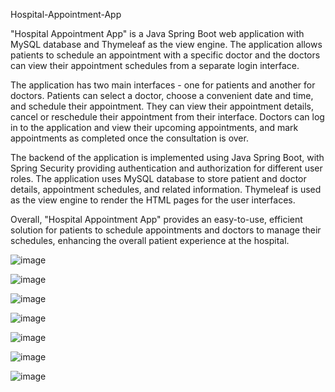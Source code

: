 Hospital-Appointment-App

"Hospital Appointment App" is a Java Spring Boot web application with MySQL database and Thymeleaf as the view engine. The application allows patients to schedule an appointment with a specific doctor and the doctors can view their appointment schedules from a separate login interface.

The application has two main interfaces - one for patients and another for doctors. Patients can select a doctor, choose a convenient date and time, and schedule their appointment. They can view their appointment details, cancel or reschedule their appointment from their interface. Doctors can log in to the application and view their upcoming appointments, and mark appointments as completed once the consultation is over.

The backend of the application is implemented using Java Spring Boot, with Spring Security providing authentication and authorization for different user roles. The application uses MySQL database to store patient and doctor details, appointment schedules, and related information. Thymeleaf is used as the view engine to render the HTML pages for the user interfaces.

Overall, "Hospital Appointment App" provides an easy-to-use, efficient solution for patients to schedule appointments and doctors to manage their schedules, enhancing the overall patient experience at the hospital.




![image](https://user-images.githubusercontent.com/59217773/221254444-d24c39dc-3e8e-4cad-9565-8cd7a3ad5694.png)

![image](https://user-images.githubusercontent.com/59217773/221265867-1ea2e001-db31-4c24-a500-5abb47acc891.png)

![image](https://user-images.githubusercontent.com/59217773/221266706-300c359c-456a-4b1f-978f-84cf6cd605e3.png)


![image](https://user-images.githubusercontent.com/59217773/221266880-472a9d6e-e941-4966-8700-f86325ea6648.png)

![image](https://user-images.githubusercontent.com/59217773/221267048-a8915374-4e45-410e-a462-eebe05d6b861.png)

![image](https://user-images.githubusercontent.com/59217773/221267095-34c1446c-a158-42d1-ad7d-5215c482a0cb.png)

![image](https://user-images.githubusercontent.com/59217773/221267137-e80055fd-a4b5-4529-9276-146a93f41ebb.png)



